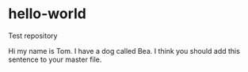 # hello-world
Test repository

Hi my name is Tom. I have a dog called Bea.
I think you should add this sentence to your master file.
